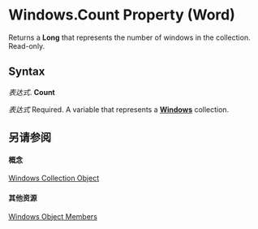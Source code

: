 
# Windows.Count Property (Word)

Returns a  **Long** that represents the number of windows in the collection. Read-only.


## Syntax

 _表达式_. **Count**

 _表达式_ Required. A variable that represents a **[Windows](377b493b-e73c-0132-869c-3876c3beaef7.md)** collection.


## 另请参阅


#### 概念


[Windows Collection Object](377b493b-e73c-0132-869c-3876c3beaef7.md)
#### 其他资源


[Windows Object Members](http://msdn.microsoft.com/library/4a0863e6-b72c-fc50-95ac-3e9a0d231626%28Office.15%29.aspx)